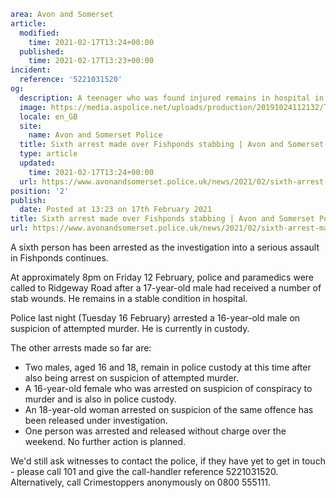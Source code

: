 ```yaml
area: Avon and Somerset
article:
  modified:
    time: 2021-02-17T13:24+00:00
  published:
    time: 2021-02-17T13:23+00:00
incident:
  reference: '5221031520'
og:
  description: A teenager who was found injured remains in hospital in a stable condition.
  image: https://media.aspolice.net/uploads/production/20191024112132/Twitter-ASPolice-Crest-and-Blue-Lights-Image-Post-728x409px.jpg
  locale: en_GB
  site:
    name: Avon and Somerset Police
  title: Sixth arrest made over Fishponds stabbing | Avon and Somerset Police
  type: article
  updated:
    time: 2021-02-17T13:24+00:00
  url: https://www.avonandsomerset.police.uk/news/2021/02/sixth-arrest-made-over-fishponds-stabbing/
position: '2'
publish:
  date: Posted at 13:23 on 17th February 2021
title: Sixth arrest made over Fishponds stabbing | Avon and Somerset Police
url: https://www.avonandsomerset.police.uk/news/2021/02/sixth-arrest-made-over-fishponds-stabbing/
```

A sixth person has been arrested as the investigation into a serious assault in Fishponds continues.

At approximately 8pm on Friday 12 February, police and paramedics were called to Ridgeway Road after a 17-year-old male had received a number of stab wounds. He remains in a stable condition in hospital.

Police last night (Tuesday 16 February) arrested a 16-year-old male on suspicion of attempted murder. He is currently in custody.

The other arrests made so far are:

 * Two males, aged 16 and 18, remain in police custody at this time after also being arrest on suspicion of attempted murder.
 * A 16-year-old female who was arrested on suspicion of conspiracy to murder and is also in police custody.
 * An 18-year-old woman arrested on suspicion of the same offence has been released under investigation.
 * One person was arrested and released without charge over the weekend. No further action is planned.

We'd still ask witnesses to contact the police, if they have yet to get in touch - please call 101 and give the call-handler reference 5221031520. Alternatively, call Crimestoppers anonymously on 0800 555111.
